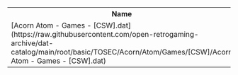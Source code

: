 <table>
<tr><th>Name</th><th>Size</th></tr>
<tr><td>
[Acorn Atom - Games - [CSW].dat](https://raw.githubusercontent.com/open-retrogaming-archive/dat-catalog/main/root/basic/TOSEC/Acorn/Atom/Games/[CSW]/Acorn Atom - Games - [CSW].dat)
</td><td>4314</td></tr>
</table>
